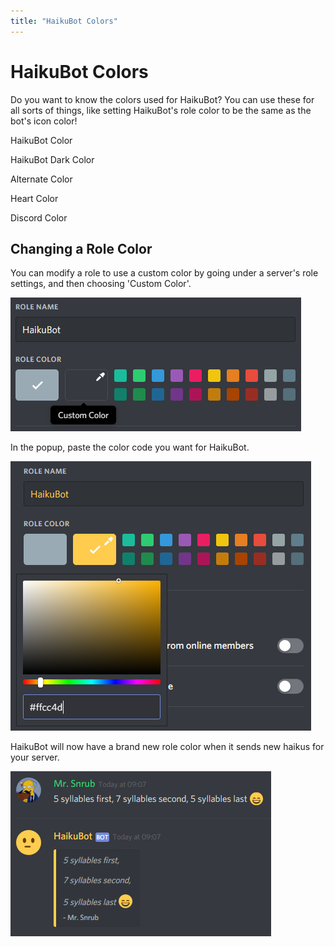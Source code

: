 ```yaml
---
title: "HaikuBot Colors"
---
```


# HaikuBot Colors

Do you want to know the colors used for HaikuBot? You can use these for all sorts of things, like setting HaikuBot's role color to be the same as the bot's icon color!

<p class="color-block color-haiku">HaikuBot Color</p>
<p class="color-block color-haiku-text">HaikuBot Dark Color</p>
<p class="color-block color-alt">Alternate Color</p>
<p class="color-block color-heart">Heart Color</p>
<p class="color-block color-discord">Discord Color</p>

## Changing a Role Color

You can modify a role to use a custom color by going under a server's role settings, and then choosing 'Custom Color'.

![Channel Role Settings](/haikubot/img/role_color.png)

In the popup, paste the color code you want for HaikuBot.

![Channel Role Settings](/haikubot/img/role_color_popup.png)

HaikuBot will now have a brand new role color when it sends new haikus for your server.

![Channel Role Settings](/haikubot/img/role_color_example.png)
